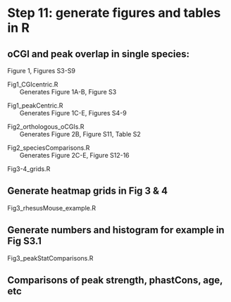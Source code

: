 # Step 11: generate figures and tables in R

## oCGI and peak overlap in single species:
Figure 1, Figures S3-S9  

Fig1_CGIcentric.R  
&emsp;&emsp;Generates Figure 1A-B, Figure S3  

Fig1_peakCentric.R  
&emsp;&emsp;Generates Figure 1C-E, Figures S4-9  

Fig2_orthologous_oCGIs.R  
&emsp;&emsp;Generates Figure 2B, Figure S11, Table S2  

Fig2_speciesComparisons.R  
&emsp;&emsp;Generates Figure 2C-E, Figure S12-16  

Fig3-4_grids.R 
## Generate heatmap grids in Fig 3 & 4

Fig3_rhesusMouse_example.R
## Generate numbers and histogram for example in Fig S3.1

Fig3_peakStatComparisons.R
## Comparisons of peak strength, phastCons, age, etc
